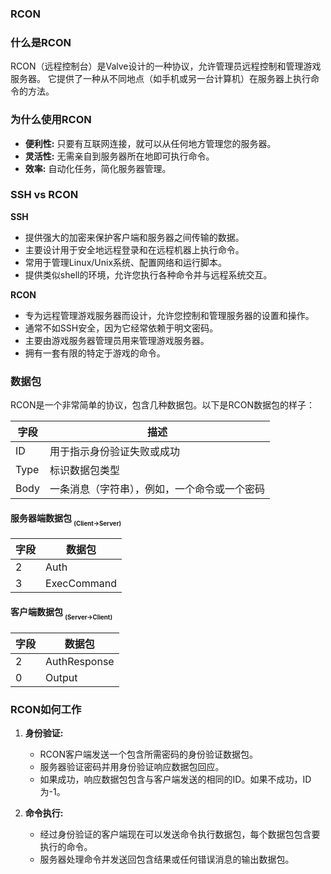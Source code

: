 ### RCON

### 什么是RCON

RCON（远程控制台）是Valve设计的一种协议，允许管理员远程控制和管理游戏服务器。
它提供了一种从不同地点（如手机或另一台计算机）在服务器上执行命令的方法。

### 为什么使用RCON

- **便利性:** 只要有互联网连接，就可以从任何地方管理您的服务器。
- **灵活性:** 无需亲自到服务器所在地即可执行命令。
- **效率:** 自动化任务，简化服务器管理。

### SSH vs RCON

**SSH**

- 提供强大的加密来保护客户端和服务器之间传输的数据。
- 主要设计用于安全地远程登录和在远程机器上执行命令。
- 常用于管理Linux/Unix系统、配置网络和运行脚本。
- 提供类似shell的环境，允许您执行各种命令并与远程系统交互。

**RCON**

- 专为远程管理游戏服务器而设计，允许您控制和管理服务器的设置和操作。
- 通常不如SSH安全，因为它经常依赖于明文密码。
- 主要由游戏服务器管理员用来管理游戏服务器。
- 拥有一套有限的特定于游戏的命令。

### 数据包

RCON是一个非常简单的协议，包含几种数据包。以下是RCON数据包的样子：

| 字段   | 描述                                     |
|------| ----------------------------------------------- |
| ID   | 用于指示身份验证失败或成功 |
| Type | 标识数据包类型                     |
| Body | 一条消息（字符串），例如，一个命令或一个密码 |

#### 服务器端数据包 <sub><sub>(Client→Server)</sub></sub>

| 字段 | 数据包      |
| ---- | ----------- |
| 2    | Auth        |
| 3    | ExecCommand |

#### 客户端数据包 <sub><sub>(Server→Client)</sub></sub>

| 字段 | 数据包       |
| ---- | ------------ |
| 2    | AuthResponse |
| 0    | Output       |

### RCON如何工作

1. **身份验证:**

   - RCON客户端发送一个包含所需密码的身份验证数据包。
   - 服务器验证密码并用身份验证响应数据包回应。
   - 如果成功，响应数据包包含与客户端发送的相同的ID。如果不成功，ID为-1。

2. **命令执行:**

   - 经过身份验证的客户端现在可以发送命令执行数据包，每个数据包包含要执行的命令。
   - 服务器处理命令并发送回包含结果或任何错误消息的输出数据包。